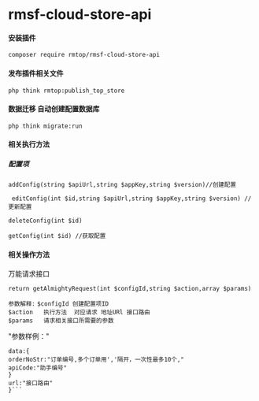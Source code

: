 # rmsf-cloud-store-api

#### 安装插件

`composer require rmtop/rmsf-cloud-store-api
`
#### 发布插件相关文件 

`php think rmtop:publish_top_store
`
#### 数据迁移 自动创建配置数据库

`php think migrate:run
`

#### 相关执行方法


##### 配置项

```
addConfig(string $apiUrl,string $appKey,string $version)//创建配置

 editConfig(int $id,string $apiUrl,string $appKey,string $version) //更新配置

deleteConfig(int $id)

getConfig(int $id) //获取配置
```

#### 相关操作方法

万能请求接口

`
 return getAlmightyRequest(int $configId,string $action,array $params)
`

`参数解释:`
`$configId 创建配置项ID` <br>
`$action   执行方法  对应请求 地址URl 接口路由`<br>
`$params   请求相关接口所需要的参数`<br>

"参数样例："
```{
data:{
orderNoStr:"订单编号,多个订单用','隔开，一次性最多10个,"
apiCode:"助手编号"
}
url:"接口路由"
}```


